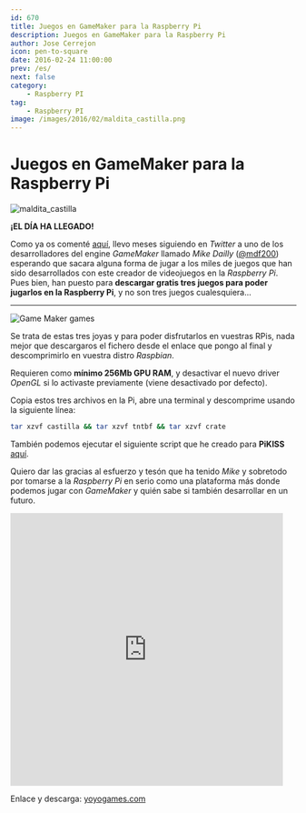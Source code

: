 ```yaml
---
id: 670
title: Juegos en GameMaker para la Raspberry Pi
description: Juegos en GameMaker para la Raspberry Pi
author: Jose Cerrejon
icon: pen-to-square
date: 2016-02-24 11:00:00
prev: /es/
next: false
category:
    - Raspberry PI
tag:
    - Raspberry PI
image: /images/2016/02/maldita_castilla.png
---
```


# Juegos en GameMaker para la Raspberry Pi

![maldita_castilla](/images/2016/02/maldita_castilla.png)

**¡EL DÍA HA LLEGADO!**

Como ya os comenté [aquí](/post.php?id=653), llevo meses siguiendo en _Twitter_ a uno de los desarrolladores del engine _GameMaker_ llamado _Mike Dailly_ ([@mdf200](https://twitter.com/mdf200)) esperando que sacara alguna forma de jugar a los miles de juegos que han sido desarrollados con este creador de videojuegos en la _Raspberry Pi_. Pues bien, han puesto para **descargar gratis tres juegos para poder jugarlos en la Raspberry Pi**, y no son tres juegos cualesquiera...

---

![Game Maker games](/images/2016/02/gamemaker_games.png)

Se trata de estas tres joyas y para poder disfrutarlos en vuestras RPis, nada mejor que descargaros el fichero desde el enlace que pongo al final y descomprimirlo en vuestra distro _Raspbian_.

Requieren como **mínimo 256Mb GPU RAM**, y desactivar el nuevo driver _OpenGL_ si lo activaste previamente (viene desactivado por defecto).

Copia estos tres archivos en la Pi, abre una terminal y descomprime usando la siguiente línea:

```bash
tar xzvf castilla && tar xzvf tntbf && tar xzvf crate
```

También podemos ejecutar el siguiente script que he creado para **PiKISS** [aquí](https://github.com/jmcerrejon/PiKISS/blob/master/scripts/games/gmaker.sh).

Quiero dar las gracias al esfuerzo y tesón que ha tenido _Mike_ y sobretodo por tomarse a la _Raspberry Pi_ en serio como una plataforma más donde podemos jugar con _GameMaker_ y quién sabe si también desarrollar en un futuro.

<iframe src="https://vine.co/v/ib3P1E3p6ai/embed/simple" width="480" height="480" frameborder="0"></iframe>

Enlace y descarga: [yoyogames.com](https://yoyogames.com/pi)
